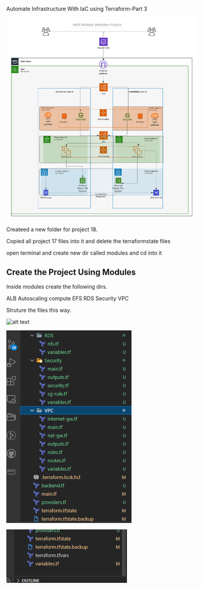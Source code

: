 Automate Infrastructure With IaC using Terraform-Part 3

![alt text](./home.png)

Createed a new folder for project 18.

Copied all project 17 files into it and delete the terraformstate files

open terminal and create new dir called modules and cd into it



## Create the Project Using Modules

Inside modules create the following dirs.

ALB Autoscaling compute EFS RDS Security VPC

Struture the files this way.


![alt text](./structure.png.png)

![alt text](./structure2.png)

![alt text](./structure3.png)


